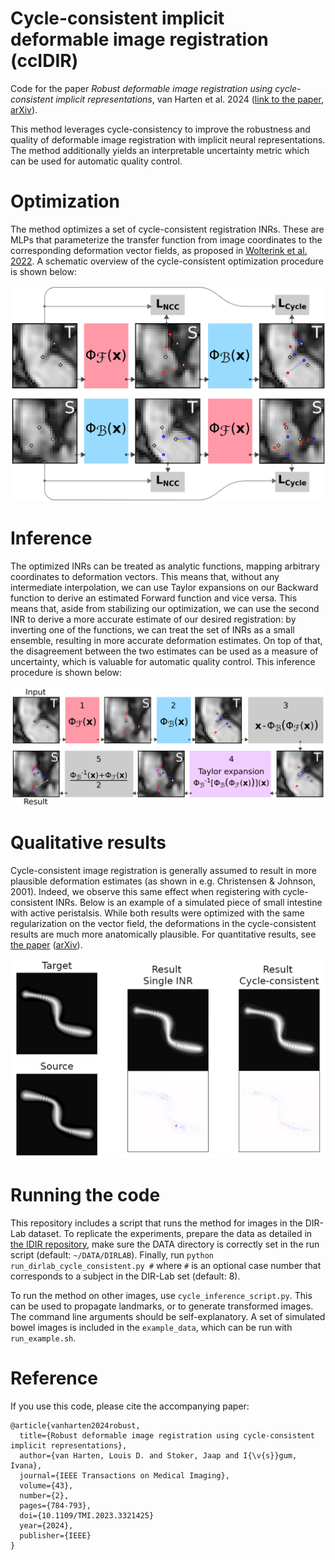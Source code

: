 # Cycle-consistent implicit deformable image registration (ccIDIR)
Code for the paper _Robust deformable image registration using cycle-consistent implicit representations_, van Harten et al. 2024 ([link to the paper](https://ieeexplore.ieee.org/document/10268959), [arXiv](https://arxiv.org/abs/2310.01934)).

This method leverages cycle-consistency to improve the robustness and quality of deformable image registration with implicit neural representations. The method additionally yields an interpretable uncertainty metric which can be used for automatic quality control. 

# Optimization
The method optimizes a set of cycle-consistent registration INRs. These are MLPs that parameterize the transfer function from image coordinates to the corresponding deformation vector fields, as proposed in [Wolterink et al. 2022](https://proceedings.mlr.press/v172/wolterink22a.html). A schematic overview of the cycle-consistent optimization procedure is shown below:

![Cycle-consistent optimization method overview!](cc_overview.png "Cycle-consistent method overview")

# Inference
The optimized INRs can be treated as analytic functions, mapping arbitrary coordinates to deformation vectors. This means that, without any intermediate interpolation, we can use Taylor expansions on our Backward function to derive an estimated Forward function and vice versa. This means that, aside from stabilizing our optimization, we can use the second INR to derive a more accurate estimate of our desired registration: by inverting one of the functions, we can treat the set of INRs as a small ensemble, resulting in more accurate deformation estimates. On top of that, the disagreement between the two estimates can be used as a measure of uncertainty, which is valuable for automatic quality control. This inference procedure is shown below:

![Cycle-consistent inference method overview!](cc_inference_overview.png "Cycle-consistent inference method overview")

# Qualitative results
Cycle-consistent image registration is generally assumed to result in more plausible deformation estimates (as shown in e.g. Christensen & Johnson, 2001). Indeed, we observe this same effect when registering with cycle-consistent INRs. Below is an example of a simulated piece of small intestine with active peristalsis. While both results were optimized with the same regularization on the vector field, the deformations in the cycle-consistent results are much more anatomically plausible. For quantitative results, see [the paper](https://ieeexplore.ieee.org/document/10268959) ([arXiv](https://arxiv.org/abs/2310.01934)).

![Visual results!](results/ccIDIR_simulated_bowel_result.png "Qualitative Results")

# Running the code
This repository includes a script that runs the method for images in the DIR-Lab dataset. To replicate the experiments, prepare the data as detailed in [the IDIR repository](https://github.com/MIAGroupUT/IDIR), make sure the DATA directory is correctly set in the run script (default: `~/DATA/DIRLAB`). Finally, run `python run_dirlab_cycle_consistent.py #` where `#` is an optional case number that corresponds to a subject in the DIR-Lab set (default: 8).

To run the method on other images, use `cycle_inference_script.py`. This can be used to propagate landmarks, or to generate transformed images. The command line arguments should be self-explanatory. A set of simulated bowel images is included in the `example_data`, which can be run with `run_example.sh`.


# Reference
If you use this code, please cite the accompanying paper:

    @article{vanharten2024robust,
      title={Robust deformable image registration using cycle-consistent implicit representations},
      author={van Harten, Louis D. and Stoker, Jaap and I{\v{s}}gum, Ivana},
      journal={IEEE Transactions on Medical Imaging},
      volume={43},
      number={2},
      pages={784-793},
      doi={10.1109/TMI.2023.3321425}
      year={2024},
      publisher={IEEE}
    }

